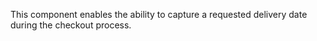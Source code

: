 This component enables the ability to capture a requested delivery date during the checkout process.
